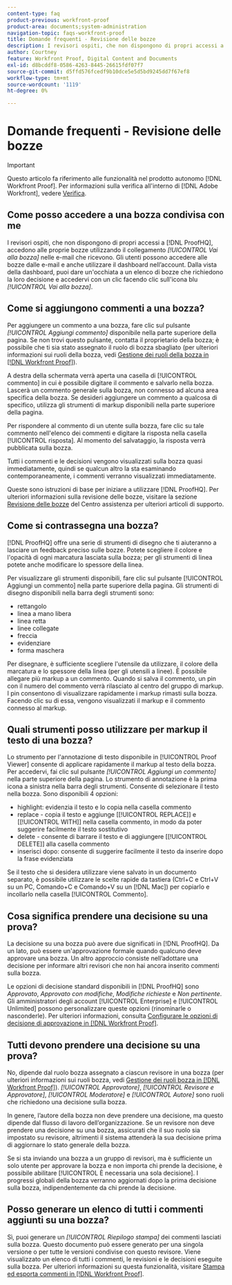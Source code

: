 ```yaml
---
content-type: faq
product-previous: workfront-proof
product-area: documents;system-administration
navigation-topic: faqs-workfront-proof
title: Domande frequenti - Revisione delle bozze
description: I revisori ospiti, che non dispongono di propri accessi a ProofHQ, accedono alle proprie bozze utilizzando il collegamento [!UICONTROL Vai alla bozza] nelle e-mail che ricevono. Gli utenti possono accedere alle bozze dalle e-mail e anche utilizzare il dashboard nell’account. Dalla vista della dashboard, puoi dare un'occhiata a un elenco di bozze che richiedono la loro decisione e accedervi con un clic facendo clic sull'icona blu [!UICONTROL Vai alla bozza].
author: Courtney
feature: Workfront Proof, Digital Content and Documents
exl-id: d8bcddf8-0586-4263-8445-26615fdf07f7
source-git-commit: d5ffd576fcedf9b10dce5e5d5bd9245dd7f67ef8
workflow-type: tm+mt
source-wordcount: '1119'
ht-degree: 0%

---
```


# Domande frequenti - Revisione delle bozze

>[!IMPORTANT]
>
>Questo articolo fa riferimento alle funzionalità nel prodotto autonomo [!DNL Workfront Proof]. Per informazioni sulla verifica all&#39;interno di [!DNL Adobe Workfront], vedere [Verifica](../../../review-and-approve-work/proofing/proofing.md).

## Come posso accedere a una bozza condivisa con me

I revisori ospiti, che non dispongono di propri accessi a [!DNL ProofHQ], accedono alle proprie bozze utilizzando il collegamento *[!UICONTROL Vai alla bozza]* nelle e-mail che ricevono. Gli utenti possono accedere alle bozze dalle e-mail e anche utilizzare il dashboard nell’account. Dalla vista della dashboard, puoi dare un&#39;occhiata a un elenco di bozze che richiedono la loro decisione e accedervi con un clic facendo clic sull&#39;icona blu *[!UICONTROL Vai alla bozza]*.

## Come si aggiungono commenti a una bozza?

Per aggiungere un commento a una bozza, fare clic sul pulsante *[!UICONTROL Aggiungi commento]* disponibile nella parte superiore della pagina. Se non trovi questo pulsante, contatta il proprietario della bozza; è possibile che ti sia stato assegnato il ruolo di bozza sbagliato (per ulteriori informazioni sui ruoli della bozza, vedi [Gestione dei ruoli della bozza in [!DNL Workfront Proof]](../../../workfront-proof/wp-work-proofsfiles/share-proofs-and-files/manage-proof-roles.md)).

A destra della schermata verrà aperta una casella di [!UICONTROL commento] in cui è possibile digitare il commento e salvarlo nella bozza. Lascerà un commento generale sulla bozza, non connesso ad alcuna area specifica della bozza. Se desideri aggiungere un commento a qualcosa di specifico, utilizza gli strumenti di markup disponibili nella parte superiore della pagina.

Per rispondere al commento di un utente sulla bozza, fare clic su tale commento nell&#39;elenco dei commenti e digitare la risposta nella casella [!UICONTROL risposta]. Al momento del salvataggio, la risposta verrà pubblicata sulla bozza.

Tutti i commenti e le decisioni vengono visualizzati sulla bozza quasi immediatamente, quindi se qualcun altro la sta esaminando contemporaneamente, i commenti verranno visualizzati immediatamente.

Queste sono istruzioni di base per iniziare a utilizzare [!DNL ProofHQ]. Per ulteriori informazioni sulla revisione delle bozze, visitare la sezione [Revisione delle bozze](https://support.workfront.com/hc/en-us/sections/200054044-Reviewing-proofs) del Centro assistenza per ulteriori articoli di supporto.

## Come si contrassegna una bozza?

[!DNL ProofHQ] offre una serie di strumenti di disegno che ti aiuteranno a lasciare un feedback preciso sulle bozze. Potete scegliere il colore e l&#39;opacità di ogni marcatura lasciata sulla bozza; per gli strumenti di linea potete anche modificare lo spessore della linea.

Per visualizzare gli strumenti disponibili, fare clic sul pulsante [!UICONTROL Aggiungi un commento] nella parte superiore della pagina. Gli strumenti di disegno disponibili nella barra degli strumenti sono:

* rettangolo
* linea a mano libera
* linea retta
* linee collegate
* freccia
* evidenziare
* forma maschera

Per disegnare, è sufficiente scegliere l&#39;utensile da utilizzare, il colore della marcatura e lo spessore della linea (per gli utensili a linee). È possibile allegare più markup a un commento. Quando si salva il commento, un pin con il numero del commento verrà rilasciato al centro del gruppo di markup. I pin consentono di visualizzare rapidamente i markup rimasti sulla bozza. Facendo clic su di essa, vengono visualizzati il markup e il commento connesso al markup.

## Quali strumenti posso utilizzare per markup il testo di una bozza?

Lo strumento per l&#39;annotazione di testo disponibile in [!UICONTROL Proof Viewer] consente di applicare rapidamente il markup al testo della bozza. Per accedervi, fai clic sul pulsante *[!UICONTROL Aggiungi un commento]* nella parte superiore della pagina. Lo strumento di annotazione è la prima icona a sinistra nella barra degli strumenti. Consente di selezionare il testo nella bozza. Sono disponibili 4 opzioni:

* highlight: evidenzia il testo e lo copia nella casella commento
* replace - copia il testo e aggiunge [[!UICONTROL REPLACE]] e [[!UICONTROL WITH]] nella casella commento, in modo da poter suggerire facilmente il testo sostitutivo
* delete - consente di barrare il testo e di aggiungere [[!UICONTROL DELETE]] alla casella commento
* inserisci dopo: consente di suggerire facilmente il testo da inserire dopo la frase evidenziata

Se il testo che si desidera utilizzare viene salvato in un documento separato, è possibile utilizzare le scelte rapide da tastiera (Ctrl+C e Ctrl+V su un PC, Comando+C e Comando+V su un [!DNL Mac]) per copiarlo e incollarlo nella casella [!UICONTROL Commento].

## Cosa significa prendere una decisione su una prova?

La decisione su una bozza può avere due significati in [!DNL ProofHQ]. Da un lato, può essere un&#39;approvazione formale quando qualcuno deve approvare una bozza. Un altro approccio consiste nell’adottare una decisione per informare altri revisori che non hai ancora inserito commenti sulla bozza.

Le opzioni di decisione standard disponibili in [!DNL ProofHQ] sono *Approvato*, *Approvato con modifiche*, *Modifiche richieste* e *Non pertinente*. Gli amministratori degli account [!UICONTROL Enterprise] e [!UICONTROL Unlimited] possono personalizzare queste opzioni (rinominarle o nasconderle). Per ulteriori informazioni, consulta [Configurare le opzioni di decisione di approvazione in [!DNL Workfront Proof]](../../../workfront-proof/wp-acct-admin/account-settings/configure-approval-decision-in-wp.md).

## Tutti devono prendere una decisione su una prova?

No, dipende dal ruolo bozza assegnato a ciascun revisore in una bozza (per ulteriori informazioni sui ruoli bozza, vedi [Gestione dei ruoli bozza in [!DNL Workfront Proof]](../../../workfront-proof/wp-work-proofsfiles/share-proofs-and-files/manage-proof-roles.md)). *[!UICONTROL Approvatore]*, *[!UICONTROL Revisore e Approvatore]*, *[!UICONTROL Moderatore]* e *[!UICONTROL Autore]* sono ruoli che richiedono una decisione sulla bozza.

In genere, l’autore della bozza non deve prendere una decisione, ma questo dipende dal flusso di lavoro dell’organizzazione. Se un revisore non deve prendere una decisione su una bozza, assicurati che il suo ruolo sia impostato su revisore, altrimenti il sistema attenderà la sua decisione prima di aggiornare lo stato generale della bozza.

Se si sta inviando una bozza a un gruppo di revisori, ma è sufficiente un solo utente per approvare la bozza e non importa chi prende la decisione, è possibile abilitare [!UICONTROL È necessaria una sola decisione]. I progressi globali della bozza verranno aggiornati dopo la prima decisione sulla bozza, indipendentemente da chi prende la decisione.

## Posso generare un elenco di tutti i commenti aggiunti su una bozza?

Sì, puoi generare un *[!UICONTROL Riepilogo stampa]* dei commenti lasciati sulla bozza. Questo documento può essere generato per una singola versione o per tutte le versioni condivise con questo revisore. Viene visualizzato un elenco di tutti i commenti, le revisioni e le decisioni eseguite sulla bozza. Per ulteriori informazioni su questa funzionalità, visitare [Stampa ed esporta commenti in [!DNL Workfront Proof]](../../../workfront-proof/wp-work-proofsfiles/organize-your-work/print-and-export-comments.md).

